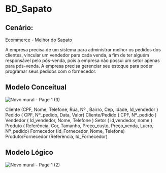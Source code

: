 # BD_Sapato


## Cenário:
Ecommerce - Melhor do Sapato

  A empresa precisa de um sistema para administrar melhor os pedidos dos clientes, vincular um vendedor para cada venda, 
  a fim de ter alguém responsável pelo pós-venda, pois a empresa não possui um setor apenas para pós-venda. A empresa precisa 
  gerenciar seu estoque para poder programar seus pedidos com o fornecedor.


## Modelo Conceitual

![Novo mural - Page 1 (3)](https://github.com/Wilton-Monteiro/BD_Sapato/assets/145207587/dcc74988-a18f-4bd7-91d5-10ed93a69e86)


Cliente (CPF, Nome, Telefone, Rua, Nº , Bairro, Cep, Idade, Id_vendedor )
Pedido ( CPF, Nº_pedido, Data, Valor)
Cliente/Pedido ( CPF, Nº_pedido )
Vendedor ( Id_vendedor, Nome, Telefone )
Setor ( id,vendedor, nome )
Produto ( Referência, Cor, Tamanho, Preço_custo, Preço_venda, Lucro, Nº_pedido)
Fornecedor (Id_Fornecedor, Nome, Telefone)
Produto/Fornecedor (Referência, Id_Fornecedor)



## Modelo Lógico

![Novo mural - Page 1 (2)](https://github.com/Wilton-Monteiro/BD_Sapato/assets/145207587/03278879-d929-407e-bafc-c97043499b97)

